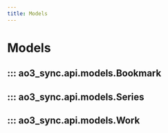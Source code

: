 ```yaml
---
title: Models
---
```


# Models

## ::: ao3_sync.api.models.Bookmark

## ::: ao3_sync.api.models.Series

## ::: ao3_sync.api.models.Work
